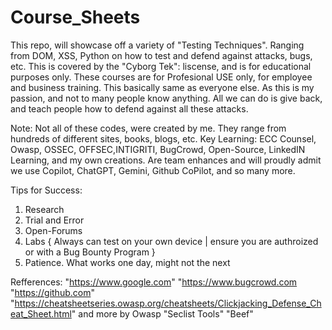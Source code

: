 # Course_Sheets
This repo, will showcase off a variety of "Testing Techniques". Ranging from DOM, XSS, Python on how to test and defend against attacks, bugs, etc.
This is covered by the "Cyborg Tek": liscense, and is for educational purposes only.
These courses are for Profesional USE only, for employee and business training.
This basically same as everyone else. As this is my passion, and not to many people know anything. All we can do is give back, and teach people how to defend against all these attacks.


Note: Not all of these codes, were created by me. They range from hundreds of different sites, books, blogs, etc.
Key Learning: ECC Counsel, Owasp, OSSEC, OFFSEC,INTIGRITI, BugCrowd, Open-Source, LinkedIN Learning, and my own creations. Are team enhances and will proudly admit we use Copilot, 
ChatGPT, Gemini, Github CoPilot, and so many more. 


Tips for Success:
1. Research
2. Trial and Error
3. Open-Forums
4. Labs { Always can test on your own device | ensure you are authroized or with a Bug Bounty Program }
5. Patience. What works one day, might not the next

Refferences: 
"https://www.google.com"
"https://www.bugcrowd.com
"https://github.com"
"https://cheatsheetseries.owasp.org/cheatsheets/Clickjacking_Defense_Cheat_Sheet.html" and more by Owasp
"Seclist Tools"
"Beef"
